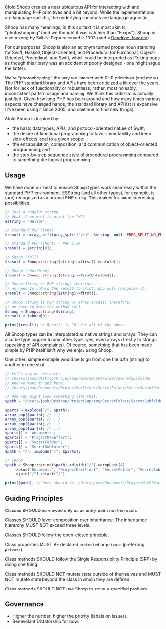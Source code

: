 8fold Shoop creates a near ubiquitous API for interacting with and manipulating PHP primitives and a bit beyond. While the implementations are language specific, the underlying concepts are language agnostic.

Shoop has many meanings, in this context it is most akin to "photoshopping" (and we thought it was catchier than "Foops"). Shoop is also a song by Salt-N-Pepa released in 1993 (and a [Deadpool favorite](https://youtu.be/FOJWJmlYxlE)).

For our purposes, Shoop is also an acronym turned proper noun standing for Swift, Haskell, Object-Oriented, and Procedural (or Functional, Object-Oriented, Procedural, and Swift, which could be interpreted as f*cking oops as though this library was an accident or poorly designed - one might argue the latter).

We’re “photoshopping” the way we interact with PHP primitives (and more). The PHP standard library and APIs have been criticized a bit over the years. Not for lack of functionality or robustness; rather, most noteably, inconsistent pattern usage and naming. We think this criticism is actually justified. Given how long PHP has been around and how many times various aspects have changed hands, the standard library and API list is expansive (I've been using it since 2005, and continue to find new things).

8fold Shoop is inspired by:

- the basic data types, APIs, and protocol-oriented nature of Swift;
- the desire of functional programming to favor immutability and keep side-effects local to a given scope;
- the encapsulation, composition, and communication of object-oriented programming; and
- the step-by-step sequence style of procedural programming compared to something like logical programming.

## Usage

We have done our best to ensure Shoop types work seamlessly within the standard PHP environment. ESString (and all other types), for example, is (are) recognized as a normal PHP string. This makes for some interesting possibilities.

```php
// Just a regular string.
// What if we want to print the "H"?
$string = "Hello!";

// Standard PHP (long)
$result = array_shift(preg_split("//u", $string, null, PREG_SPLIT_NO_EMPTY));

// Standard PHP (short) - PHP 5.3+
$result = $string[0];

// Shoop (full)
$result = Shoop::string($string)->first()->unfold();

// Shoop (shorthand)
$result = Shoop::string($string)->firstUnfolded();

// Shoop String is PHP string; therefore,
// no need to unfold the result to print, php will recognize it.
$result = Shoop::string($string)->first();

// Shoop String is PHP string w/ array access; therefore,
// no need to make the method call.
$shoop = Shoop::string($string);
$result = $shoop[0];

print($result); // Results in "H" for all of the above.
```

All Shoop types can be interpolated as native strings and arrays. They can also be type juggled to any other type...yes, even arrays directly to strings (speaking of API complaints). Of course, something that has been made simple by PHP itself isn't why we enjoy using Shoop.

One other, simple exmaple would be to go from one file path (string) to another in one shot.

```php
// Let's say we are here:
// /Users/josh/Desktop/ProjectSupreme/SecretFolder/SecretSubfolder
// And we want to get here:
// /Users/josh/Documents/ProjectMaxEffort/SecretFolder/SecretSubfolder

// One way might look something like this.
$path = "/Users/josh/Desktop/ProjectSupreme/SecretFolder/SecretSubfolder";

$parts = explode("/", $path);
array_pop($parts); // ../
array_pop($parts); // ../
array_pop($parts); // ../
array_pop($parts); // ../
$parts[] = "Documents";
$parts[] = "ProjectMaxEffort";
$parts[] = "SecretFolder";
$parts[] = "SecretSubfolder";
$path = "/". implode("/", $parts);

// Shoop
$path = Shoop::string($path)->divide("/")->dropLast(4)
	->plus("Documents", "ProjectMaxEffort", "SecretFolder", "SecretSubfolder")
	->join("/")->start("/");

print($path); // both should be: /Users/josh/Documents/ProjectMaxEffort/SecretFolder/SecretSubfolder
```

## Guiding Principles

Classes SHOULD be viewed only as an entry point not the result.

Classes SHOULD favor composition over inheritance. The inheritance hierarchy MUST NOT exceed three levels.

Classes SHOULD follow the open-closed principle.

Class properties MUST BE declared `protected` or `private` (preferring `private`).

Class methods SHOULD follow the Single Responsibility Principle (SRP) by doing one thing.

Class methods SHOULD NOT mutate state outside of themselves and MUST NOT mutate state beyond the class in which they are defined.

Class methods SHOULD NOT use Shoop to solve a specified problem.

## Governance

- Higher the number, higher the priority (labels on issues).
- Benevolant Dictatorship for now.
